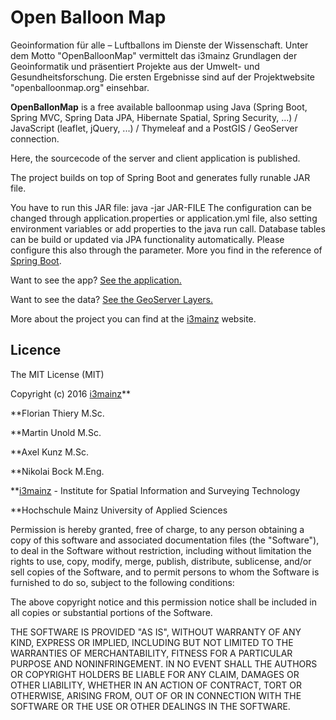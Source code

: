# Open Balloon Map

Geoinformation für alle – Luftballons im Dienste der Wissenschaft. Unter dem Motto "OpenBalloonMap" vermittelt das i3mainz Grundlagen der Geoinformatik und präsentiert Projekte aus der Umwelt- und Gesundheitsforschung. Die ersten Ergebnisse sind auf der Projektwebsite "openballoonmap.org" einsehbar.

**OpenBallonMap** is a free available balloonmap using Java (Spring Boot, Spring MVC, Spring Data JPA, Hibernate Spatial, Spring Security, ...) / JavaScript (leaflet, jQuery, ...) / Thymeleaf and a PostGIS / GeoServer connection.

Here, the sourcecode of the server and client application is published.

The project builds on top of Spring Boot and generates fully runable JAR file.  

You have to run this JAR file:
java -jar JAR-FILE 
The configuration can be changed through application.properties or application.yml file, also setting environment variables or add properties to the java run call. Database tables can be build or updated via JPA functionality automatically. Please configure this also through the parameter. More you find in the reference of [Spring Boot](https://projects.spring.io/spring-boot/). 

Want to see the app? [See the application.](http://openballoonmap.org)

Want to see the data? [See the GeoServer Layers.](http://openballoonmap.org/geoserver/web/?wicket%3AbookmarkablePage=%3Aorg.geoserver.web.demo.MapPreviewPage)

More about the project you can find at the [i3mainz](http://i3mainz.hs-mainz.de/en/projekte/openballoonmap) website.

## Licence

The MIT License (MIT)

Copyright (c) 2016 [i3mainz](http://i3mainz.hs-mainz.de/en/institute)**

**Florian Thiery M.Sc.

**Martin Unold M.Sc.

**Axel Kunz M.Sc.

**Nikolai Bock M.Eng.

**[i3mainz](http://i3mainz.hs-mainz.de/en/institute) - Institute for Spatial Information and Surveying Technology

**Hochschule Mainz University of Applied Sciences

Permission is hereby granted, free of charge, to any person obtaining a copy
of this software and associated documentation files (the "Software"), to deal
in the Software without restriction, including without limitation the rights
to use, copy, modify, merge, publish, distribute, sublicense, and/or sell
copies of the Software, and to permit persons to whom the Software is
furnished to do so, subject to the following conditions:

The above copyright notice and this permission notice shall be included in all
copies or substantial portions of the Software.

THE SOFTWARE IS PROVIDED "AS IS", WITHOUT WARRANTY OF ANY KIND, EXPRESS OR
IMPLIED, INCLUDING BUT NOT LIMITED TO THE WARRANTIES OF MERCHANTABILITY,
FITNESS FOR A PARTICULAR PURPOSE AND NONINFRINGEMENT. IN NO EVENT SHALL THE
AUTHORS OR COPYRIGHT HOLDERS BE LIABLE FOR ANY CLAIM, DAMAGES OR OTHER
LIABILITY, WHETHER IN AN ACTION OF CONTRACT, TORT OR OTHERWISE, ARISING FROM,
OUT OF OR IN CONNECTION WITH THE SOFTWARE OR THE USE OR OTHER DEALINGS IN THE
SOFTWARE.
